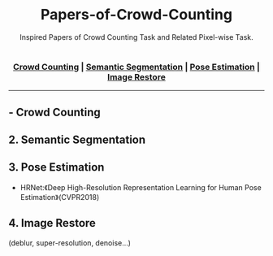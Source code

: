 <br>
<h1 align="center">Papers-of-Crowd-Counting</h1>

<div align="center">
  Inspired Papers of Crowd Counting Task and Related Pixel-wise Task. 
</div>

<br/>

<div align="center">

 ### [Crowd Counting](#crowd-counting) | [Semantic Segmentation](#2-Semantic-Segmentation) | [Pose Estimation](#3-Pose-Estimation) | [Image Restore](#4-Image-Restore)
</div>

---
## - Crowd Counting

## 2. Semantic Segmentation

## 3. Pose Estimation
   - HRNet:《Deep High-Resolution Representation Learning for Human Pose Estimation》(CVPR2018)
   
## 4. Image Restore

(deblur, super-resolution, denoise...)


